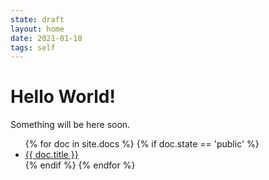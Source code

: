 ```yaml
---
state: draft
layout: home
date: 2021-01-10
tags: self
---
```


# Hello World!

Something will be here soon.

<ul>
{% for doc in site.docs %}
{% if doc.state == 'public' %}
    <li><a href="{{ doc.url }}">{{ doc.title }}</a></li>
{% endif %}
{% endfor %}
</ul>
